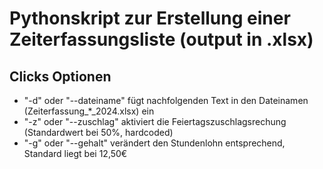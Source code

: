 # Pythonskript zur Erstellung einer Zeiterfassungsliste (output in .xlsx)

## Clicks Optionen

- "-d" oder "--dateiname" fügt nachfolgenden Text in den Dateinamen (Zeiterfassung_*_2024.xlsx) ein
- "-z" oder "--zuschlag" aktiviert die Feiertagszuschlagsrechung (Standardwert bei 50%, hardcoded)
- "-g" oder "--gehalt" verändert den Stundenlohn entsprechend, Standard liegt bei 12,50€